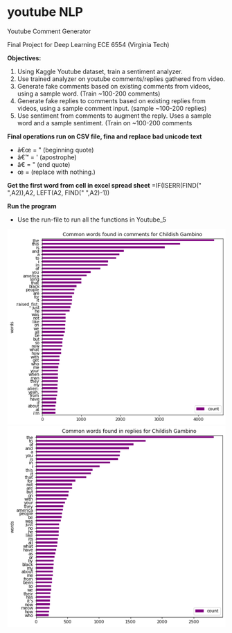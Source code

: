 # youtube NLP
Youtube Comment Generator

Final Project for Deep Learning ECE 6554 (Virginia Tech)

**Objectives:**
1. Using Kaggle Youtube dataset, train a sentiment analyzer.
2. Use trained analyzer on youtube comments/replies gathered from video.
2. Generate fake comments based on existing comments from videos, using a sample word. (Train ~100-200 comments)
2. Generate fake replies to comments based on existing replies from videos, using a sample comment input. (sample ~100-200 replies)
3. Use sentiment from comments to augment the reply. Uses a sample word and a sample sentiment. (Train on ~100-200 comments


**Final operations run on CSV file, fina and replace bad unicode text**
* â€œ = " (beginning quote)
* â€™ = ' (apostrophe)
* â€ = " (end quote)
* œ = (replace with nothing.)

**Get the first word from cell in excel spread sheet**
=IF(ISERR(FIND(" ",A2)),A2, LEFT(A2, FIND(" ",A2)-1))

**Run the program**
- Use the run-file to run all the functions in Youtube_5


![alt text](https://github.com/beric7/youtube_NLP/blob/main/Figure%201.png)
![alt text](https://github.com/beric7/youtube_NLP/blob/main/Figure%202.png)
